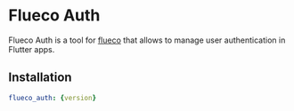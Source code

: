 # Flueco Auth

 Flueco Auth is a tool for [flueco](https://github.com/flutter-ecosystem/flueco) that allows to manage user authentication in Flutter apps.

## Installation

 ```yaml
flueco_auth: {version}
```
